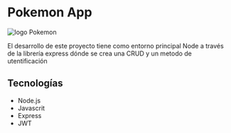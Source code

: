 <h1> Pokemon App </h1>
<img src="https://upload.wikimedia.org/wikipedia/commons/thumb/9/98/International_Pok%C3%A9mon_logo.svg/1200px-International_Pok%C3%A9mon_logo.svg.png" alt="logo Pokemon">
<p>El desarrollo de este proyecto tiene como entorno principal Node a través de la librería express dónde se crea una CRUD y un metodo de utentificación</p>
<h2>Tecnologías</h2>
<ul>
    <li>Node.js</li>
    <li>Javascrit</li>
  <li>Express</li>
  <li>JWT</li>
  
</ul>

